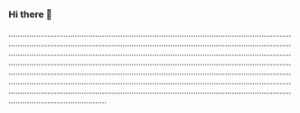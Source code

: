 ### Hi there 👋

...............................................................................................................................................................................................................................................................................................................................................................................................................................................................................................................................................................................................................................................................................................................................................................................................................................................................................................................................................